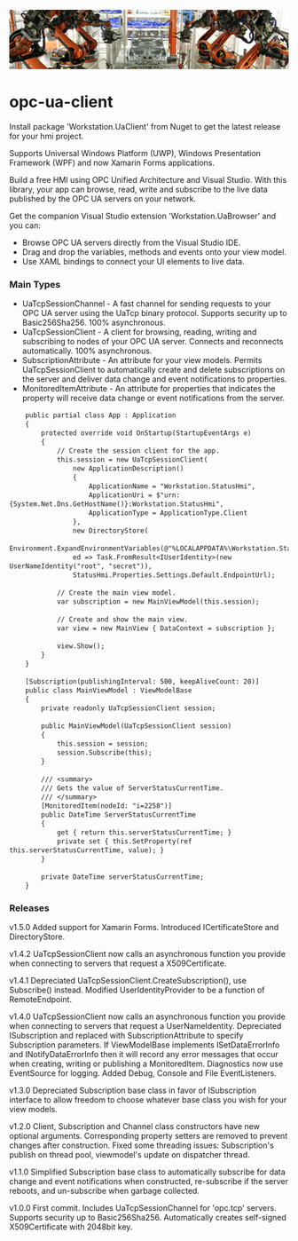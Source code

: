 ![robot][1]

# opc-ua-client
Install package 'Workstation.UaClient' from Nuget to get the latest release for your hmi project.

Supports Universal Windows Platform (UWP), Windows Presentation Framework (WPF) and now Xamarin Forms applications.

Build a free HMI using OPC Unified Architecture and Visual Studio. With this library, your app can browse, read, write and subscribe to the live data published by the OPC UA servers on your network.

Get the companion Visual Studio extension 'Workstation.UaBrowser' and you can:
- Browse OPC UA servers directly from the Visual Studio IDE.
- Drag and drop the variables, methods and events onto your view model.
- Use XAML bindings to connect your UI elements to live data.

### Main Types
- UaTcpSessionChannel - A fast channel for sending requests to your OPC UA server using the UaTcp binary protocol. Supports security up to Basic256Sha256. 100% asynchronous.
- UaTcpSessionClient - A client for browsing, reading, writing and subscribing to nodes of your OPC UA server. Connects and reconnects automatically. 100% asynchronous.
- SubscriptionAttribute - An attribute for your view models. Permits UaTcpSessionClient to automatically create and delete subscriptions on the server and deliver data change and event notifications to properties.
- MonitoredItemAttribute - An attribute for properties that indicates the property will receive data change or event notifications from the server.

```
    public partial class App : Application
    {
        protected override void OnStartup(StartupEventArgs e)
        {
            // Create the session client for the app.
            this.session = new UaTcpSessionClient(
				new ApplicationDescription()
				{
					ApplicationName = "Workstation.StatusHmi",
					ApplicationUri = $"urn:{System.Net.Dns.GetHostName()}:Workstation.StatusHmi",
					ApplicationType = ApplicationType.Client
				},
			    new DirectoryStore(
					Environment.ExpandEnvironmentVariables(@"%LOCALAPPDATA%\Workstation.StatusHmi\pki")),
                ed => Task.FromResult<IUserIdentity>(new UserNameIdentity("root", "secret")),
				StatusHmi.Properties.Settings.Default.EndpointUrl);

            // Create the main view model.
            var subscription = new MainViewModel(this.session);

            // Create and show the main view.
            var view = new MainView { DataContext = subscription };

            view.Show();
        }
    }
    
    [Subscription(publishingInterval: 500, keepAliveCount: 20)]
    public class MainViewModel : ViewModelBase
    {
        private readonly UaTcpSessionClient session;

        public MainViewModel(UaTcpSessionClient session)
        {
            this.session = session;
            session.Subscribe(this);
        }

        /// <summary>
        /// Gets the value of ServerStatusCurrentTime.
        /// </summary>
        [MonitoredItem(nodeId: "i=2258")]
        public DateTime ServerStatusCurrentTime
        {
            get { return this.serverStatusCurrentTime; }
            private set { this.SetProperty(ref this.serverStatusCurrentTime, value); }
        }

        private DateTime serverStatusCurrentTime;
    }
```
### Releases

v1.5.0 Added support for Xamarin Forms. Introduced ICertificateStore and DirectoryStore.

v1.4.2 UaTcpSessionClient now calls an asynchronous function you provide when connecting to servers that request a X509Certificate. 

v1.4.1 Depreciated UaTcpSessionClient.CreateSubscription(), use Subscribe() instead. Modified UserIdentityProvider to be a function of RemoteEndpoint.

v1.4.0 UaTcpSessionClient now calls an asynchronous function you provide when connecting to servers that request a UserNameIdentity. Depreciated ISubscription and replaced with SubscriptionAttribute to specify Subscription parameters.  If ViewModelBase implements ISetDataErrorInfo and INotifyDataErrorInfo then it will record any error messages that occur when creating, writing or publishing a MonitoredItem. Diagnostics now use EventSource for logging. Added Debug, Console and File EventListeners. 

v1.3.0 Depreciated Subscription base class in favor of ISubscription interface to allow freedom to choose whatever base class you wish for your view models.
   
v1.2.0 Client, Subscription and Channel class constructors have new optional arguments. Corresponding property setters are removed to prevent changes after construction. Fixed some threading issues: Subscription's publish on thread pool, viewmodel's update on dispatcher thread. 

v1.1.0 Simplified Subscription base class to automatically subscribe for data change and event notifications when constructed, re-subscribe if the server reboots, and un-subscribe when garbage collected.   

v1.0.0 First commit. Includes UaTcpSessionChannel for 'opc.tcp' servers. Supports security up to Basic256Sha256. Automatically creates self-signed X509Certificate with 2048bit key.

[1]: robot6.jpg  
